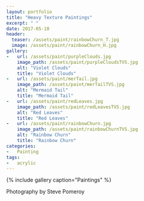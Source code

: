 ```yaml
---
layout: portfolio
title: "Heavy Texture Paintings"
excerpt: " "
date: 2017-05-10
header:
  teaser: /assets/paint/rainbowChurn_T.jpg
  image: /assets/paint/rainbowChurn_H.jpg
gallery:
-   url: /assets/paint/purpleClouds.jpg
    image_path: /assets/paint/purpleCloudsTVS.jpg
    alt: "Violet Clouds"
    title: "Violet Clouds"
-   url: /assets/paint/merTail.jpg
    image_path: /assets/paint/merTailTVS.jpg
    alt: "Mermaid Tail"
    title: "Mermaid Tail"
-   url: /assets/paint/redLeaves.jpg
    image_path: /assets/paint/redLeavesTVS.jpg
    alt: "Red Leaves"
    title: "Red Leaves"
-   url: /assets/paint/rainbowChurn.jpg
    image_path: /assets/paint/rainbowChurnTVS.jpg
    alt: "Rainbow Churn"
    title: "Rainbow Churn"
categories:
-   Painting
tags:
-   acrylic
---
```


{% include gallery caption="Paintings" %}

Photography by Steve Pomeroy <a class="social" href="https://twitter.com/xxv" target="_blank" rel="noopener noreferrer"><i class="fa fa-fw fa-twitter"></i></a>
